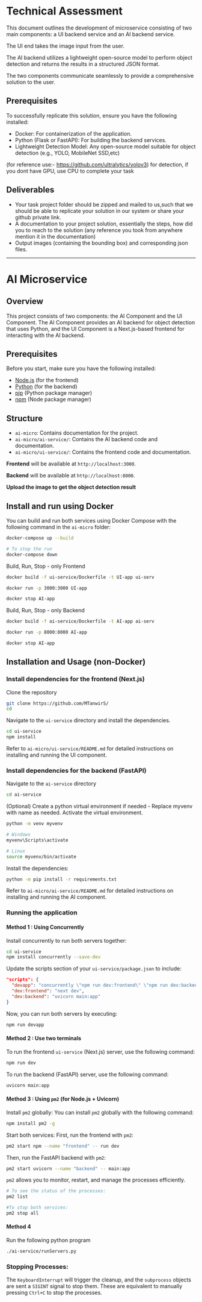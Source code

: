 # Technical Assessment

This document outlines the development of microservice consisting of two main components: a UI backend service and an AI backend service.

The UI end takes the image input from the user.

The AI backend utilizes a lightweight open-source model to perform object detection and returns the results in a structured JSON format. 

The two components communicate seamlessly to provide a comprehensive solution to the user.

## Prerequisites
To successfully replicate this solution, ensure you have the following installed:
- Docker: For containerization of the application.
- Python (Flask or FastAPI): For building the backend services.
- Lightweight Detection Model: Any open-source model suitable for object detection (e.g., YOLO, MobileNet SSD,etc)

(for reference use:- https://github.com/ultralytics/yolov3) for detection, if you dont have GPU, use CPU to complete your task
## Deliverables
- Your task project folder should be zipped and mailed to us,such that we should be able to replicate your solution in our system or share your github private link.
- A documentation to your project solution, essentially the steps, how did you to reach to the solution (any reference you took from anywhere mention it in the documentation)
- Output images (containing the bounding box) and corresponding json files.

---

# AI Microservice

## Overview
This project consists of two components: the AI Component and the UI Component. The AI Component provides an AI backend for object detection that uses Python, and the UI Component is a Next.js-based frontend for interacting with the AI backend.

## Prerequisites

Before you start, make sure you have the following installed:
- [Node.js](https://nodejs.org/) (for the frontend)
- [Python](https://www.python.org/downloads/) (for the backend)
- [pip](https://pip.pypa.io/en/stable/) (Python package manager)
- [npm](https://www.npmjs.com/) (Node package manager)

## Structure
- `ai-micro`: Contains documentation for the project.
- `ai-micro/ai-service/`: Contains the AI backend code and documentation.
- `ai-micro/ui-service/`: Contains the frontend code and documentation.

 **Frontend** will be available at `http://localhost:3000`.

**Backend** will be available at `http://localhost:8000`.

**Upload the image to get the object detection result**

## Install and run using Docker

You can build and run both services using Docker Compose with the following command in the `ai-micro` folder:

   ```bash
   docker-compose up --build

   # To stop the run
   docker-compose down
   ```
Build, Run, Stop - only Frontend 
```bash
docker build -f ui-service/Dockerfile -t UI-app ui-serv

docker run -p 3000:3000 UI-app

docker stop AI-app
```

Build, Run, Stop - only Backend
```bash
docker build -f ai-service/Dockerfile -t AI-app ai-serv

docker run -p 8000:8000 AI-app

docker stop AI-app
```

## Installation and Usage (non-Docker)

### Install dependencies for the frontend (Next.js)

Clone the repository
```bash
git clone https://github.com/MTanwirS/
cd 
```

Navigate to the `ui-service` directory and install the dependencies.

```bash
cd ui-service
npm install
```
Refer to `ai-micro/ui-service/README.md` for detailed instructions on installing and running the UI component.

### Install dependencies for the backend (FastAPI)
Navigate to the `ai-service` directory

```bash
cd ai-service
```
(Optional) Create a python virtual environment if needed - Replace myvenv with name as needed. Activate the virtual environment.
```bash
python -m venv myvenv

# Windows
myvenv\Scripts\activate

# Linux
source myvenv/bin/activate
```

Install the dependencies:
```bash
python -m pip install -r requirements.txt
```

Refer to `ai-micro/ai-service/README.md` for detailed instructions on installing and running the AI component.

### Running the application

#### Method 1 : Using Concurrently

Install concurrently to run both servers together:

```bash
cd ui-service
npm install concurrently --save-dev
```
Update the scripts section of your `ui-service/package.json` to include:

```json
"scripts": {
  "devapp": "concurrently \"npm run dev:frontend\" \"npm run dev:backend\"",
  "dev:frontend": "next dev",
  "dev:backend": "uvicorn main:app"
}
```
Now, you can run both servers by executing:

```bash
npm run devapp
```

#### Method 2 : Use two terminals

To run the frontend `ui-service` (Next.js) server, use the following command:

```bash
npm run dev
```

To run the backend (FastAPI) server, use the following command:

```bash
uvicorn main:app
```

#### Method 3 : Using `pm2` (for Node.js + Uvicorn)

Install `pm2` globally:
You can install `pm2` globally with the following command:

```bash
npm install pm2 -g
```

Start both services:
First, run the frontend with `pm2`:

```bash
pm2 start npm --name "frontend" -- run dev
```

Then, run the FastAPI backend with `pm2`:

```bash
pm2 start uvicorn --name "backend" -- main:app
```

`pm2` allows you to monitor, restart, and manage the processes efficiently.

```bash
# To see the status of the processes:
pm2 list

#To stop both services:
pm2 stop all
```
#### Method 4 
Run the following python program
```bash
./ai-service/runServers.py
```

### Stopping Processes:
The `KeyboardInterrupt` will trigger the cleanup, and the `subprocess` objects are sent a `SIGINT` signal to stop them. These are equivalent to manually pressing `Ctrl+C` to stop the processes.



